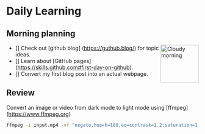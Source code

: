 # Daily Learning

## Morning planning
  <img alt="Cloudy morning" src="https://octodex.github.com/images/cloud.jpg" width="100" align="right">
  
- [] Check out [github blog] (https://guthub.blog/) for topic ideas.
- [] Learn about [GitHub pages] (https://skills.github.com#first-day-on-github).
- [] Convert my first blog post into an actual webpage.
  
## Review
Convert an image or video from dark mode to light mode using [ffmpeg] (https://www.ffmpeg.org)
```bash
ffmpeg -i input.mp4 -vf "negate,hue=h=180,eq=contrast=1.2:saturation=1.1" output.mp4
```

